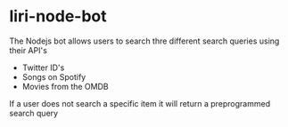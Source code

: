 # liri-node-bot

The Nodejs bot allows users to search thre different search queries using their API's
- Twitter ID's
- Songs on Spotify
- Movies from the OMDB

If a user does not search a specific item it will return a preprogrammed search query
